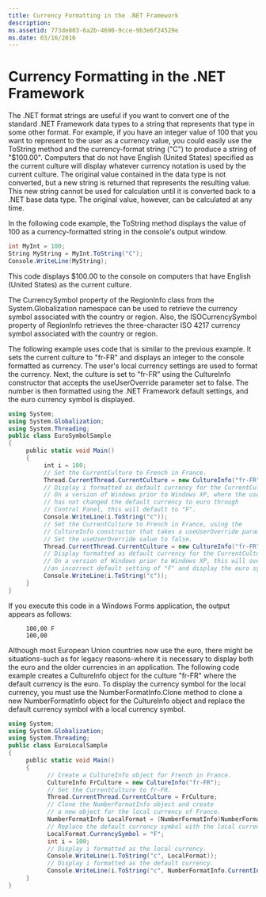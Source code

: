 ```yaml
---
title: Currency Formatting in the .NET Framework
description: 
ms.assetid: 773de803-6a2b-4690-9cce-9b3e6f24529e
ms.date: 03/16/2016
---
```



# Currency Formatting in the .NET Framework

The .NET format strings are useful if you want to convert one of the standard .NET Framework data types to a string that represents that type in some other format. For example, if you have an integer value of 100 that you want to represent to the user as a currency value, you could easily use the ToString method and the currency-format string ("C") to produce a string of "$100.00". Computers that do not have English (United States) specified as the current culture will display whatever currency notation is used by the current culture. The original value contained in the data type is not converted, but a new string is returned that represents the resulting value. This new string cannot be used for calculation until it is converted back to a .NET base data type. The original value, however, can be calculated at any time.

In the following code example, the ToString method displays the value of 100 as a currency-formatted string in the console's output window.

```csharp
int MyInt = 100;
String MyString = MyInt.ToString("C");
Console.WriteLine(MyString);
```

This code displays $100.00 to the console on computers that have English (United States) as the current culture.

The CurrencySymbol property of the RegionInfo class from the System.Globalization namespace can be used to retrieve the currency symbol associated with the country or region. Also, the ISOCurrencySymbol property of RegionInfo retrieves the three-character ISO 4217 currency symbol associated with the country or region.

The following example uses code that is similar to the previous example. It sets the current culture to "fr-FR" and displays an integer to the console formatted as currency. The user's local currency settings are used to format the currency. Next, the culture is set to "fr-FR" using the CultureInfo constructor that accepts the useUserOverride parameter set to false. The number is then formatted using the .NET Framework default settings, and the euro currency symbol is displayed.

```csharp
using System;
using System.Globalization;
using System.Threading;
public class EuroSymbolSample
{
     public static void Main()
     {
          int i = 100;
          // Set the CurrentCulture to French in France.
          Thread.CurrentThread.CurrentCulture = new CultureInfo("fr-FR");
          // Display i formatted as default currency for the CurrentCulture.
          // On a version of Windows prior to Windows XP, where the user
          // has not changed the default currency to euro through
          // Control Panel, this will default to "F".
          Console.WriteLine(i.ToString("c"));
          // Set the CurrentCulture to French in France, using the
          // CultureInfo constructor that takes a useUserOverride parameter.
          // Set the useUserOverride value to false.
          Thread.CurrentThread.CurrentCulture = new CultureInfo("fr-FR", false);
          // Display formatted as default currency for the CurrentCulture.
          // On a version of Windows prior to Windows XP, this will override
          //an incorrect default setting of "F" and display the euro symbol (i).
          Console.WriteLine(i.ToString("c"));
     }
}
```

If you execute this code in a Windows Forms application, the output appears as follows:
```
     100,00 F
     100,00
```

Although most European Union countries now use the euro, there might be situations-such as for legacy reasons-where it is necessary to display both the euro and the older currencies in an application. The following code example creates a CultureInfo object for the culture "fr-FR" where the default currency is the euro. To display the currency symbol for the local currency, you must use the NumberFormatInfo.Clone method to clone a new NumberFormatInfo object for the CultureInfo object and replace the default currency symbol with a local currency symbol.

```csharp
using System;
using System.Globalization;
using System.Threading;
public class EuroLocalSample
{
     public static void Main()
     {
           // Create a CultureInfo object for French in France.
           CultureInfo FrCulture = new CultureInfo("fr-FR");
           // Set the CurrentCulture to fr-FR.
           Thread.CurrentThread.CurrentCulture = FrCulture;
           // Clone the NumberFormatInfo object and create
           // a new object for the local currency of France.
           NumberFormatInfo LocalFormat = (NumberFormatInfo)NumberFormatInfo.CurrentInfo.Clone();
           // Replace the default currency symbol with the local currency symbol.
           LocalFormat.CurrencySymbol = "F";
           int i = 100;
           // Display i formatted as the local currency.
           Console.WriteLine(i.ToString("c", LocalFormat));
           // Display i formatted as the default currency.
           Console.WriteLine(i.ToString("c", NumberFormatInfo.CurrentInfo));
     }
}
```

